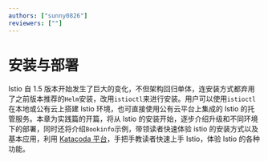 ```yaml
---
authors: ["sunny0826"]
reviewers: [""]
---
```


# 安装与部署

Istio 自 1.5 版本开始发生了巨大的变化，不但架构回归单体，连安装方式都弃用了之前版本推荐的`Helm`安装，改用`istioctl`来进行安装。用户可以使用`istioctl`在本地或公有云上搭建 Istio 环境，也可直接使用公有云平台上集成的 Istio 的托管服务。本章为实践篇的开篇，将从 Istio 的安装开始，逐步介绍升级和不同环境下的部署，同时还将介绍`Bookinfo`示例，带领读者快速体验 istio 的安装方式以及基本应用，利用 [Katacoda 平台](https://katacoda.com)，手把手教读者快速上手 Istio，体验 Istio 的各种功能。
